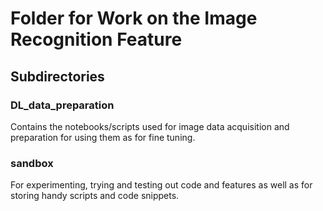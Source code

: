# Folder for Work on the Image Recognition Feature

## Subdirectories

### DL_data_preparation
Contains the notebooks/scripts used for image data acquisition and preparation for using them as for fine tuning.

### sandbox
For experimenting, trying and testing out code and features as well as for storing handy scripts and code snippets.
